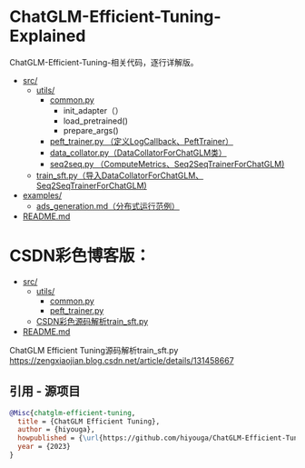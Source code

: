 # ChatGLM-Efficient-Tuning-Explained

ChatGLM-Efficient-Tuning-相关代码，逐行详解版。


* [src/](./src)
  * [utils/](./src/utils)
    * [common.py](./src/utils/common.py)
      * init_adapter（）
      * load_pretrained()
      * prepare_args()
    * [peft_trainer.py  （定义LogCallback、PeftTrainer）](./src/utils/peft_trainer.py)
    * [data_collator.py（DataCollatorForChatGLM类）](./src/utils/data_collator.py)
    * [seq2seq.py  （ComputeMetrics、Seq2SeqTrainerForChatGLM)](./src/utils/seq2seq.py)
  * [train_sft.py（导入DataCollatorForChatGLM、Seq2SeqTrainerForChatGLM)](./src/train_sft.py)
* [examples/](./examples)
  * [ads_generation.md（分布式运行范例）](./examples/ads_generation.md)
* [README.md](./README.md)



# CSDN彩色博客版：
* [src/](./ChatGLM-Efficient-Tuning-Explained/src)
  * [utils/](./ChatGLM-Efficient-Tuning-Explained/src/utils)
    * [common.py](./ChatGLM-Efficient-Tuning-Explained/src/utils/common.py)
    * [peft_trainer.py](./ChatGLM-Efficient-Tuning-Explained/src/utils/peft_trainer.py)
  * [CSDN彩色源码解析train_sft.py](https://zengxiaojian.blog.csdn.net/article/details/131458667)
* [README.md](./ChatGLM-Efficient-Tuning-Explained/README.md)

ChatGLM Efficient Tuning源码解析train_sft.py   https://zengxiaojian.blog.csdn.net/article/details/131458667


## 引用 - 源项目

```bibtex
@Misc{chatglm-efficient-tuning,
  title = {ChatGLM Efficient Tuning},
  author = {hiyouga},
  howpublished = {\url{https://github.com/hiyouga/ChatGLM-Efficient-Tuning}},
  year = {2023}
}
```

